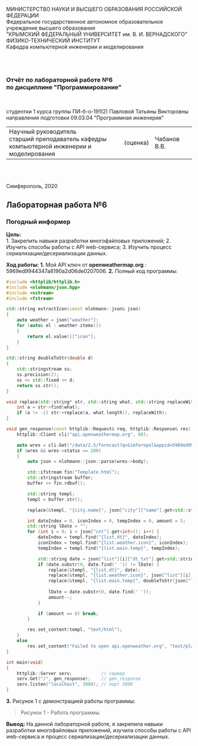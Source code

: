 МИНИСТЕРСТВО НАУКИ  И ВЫСШЕГО ОБРАЗОВАНИЯ РОССИЙСКОЙ ФЕДЕРАЦИИ<br>
Федеральное государственное автономное образовательное учреждение высшего образования<br>
"КРЫМСКИЙ ФЕДЕРАЛЬНЫЙ УНИВЕРСИТЕТ им. В. И. ВЕРНАДСКОГО"<br>
ФИЗИКО-ТЕХНИЧЕСКИЙ ИНСТИТУТ<br>
Кафедра компьютерной инженерии и моделирования<br>

<br/><br/>

### Отчёт по лабораторной работе №6<br/> по дисциплине "Программирование"
<br/>

студентки 1 курса группы ПИ-б-о-191(2)
Павловой Татьяны Викторовны
направления подготовки 09.03.04 "Программная инженерия"
<br/>

<table>
<tr><td>Научный руководитель<br/> старший преподаватель кафедры<br/> компьютерной инженерии и моделирования</td>
<td>(оценка)</td>
<td>Чабанов В.В.</td>
</tr>
</table>
<br/><br/>

Симферополь, 2020
## Лабораторная работа №6
### Погодный информер<br>
**Цель:**<br> 1. Закрепить навыки разработки многофайловых приложений;
2. Изучить способы работы с API web-сервиса;
3. Изучить процесс сериализации/десериализации данных. 

**Ход работы:**
**1.** Мой API ключ от **openweathermap.org** : 5969ed9944347a8190a2d06de0207006. 
**2.** Полный код программы:
```cpp
#include <httplib/httplib.h>
#include <nlohmann/json.hpp>
#include <sstream>
#include <fstream>

std::string extractIcon(const nlohmann::json& json)
{
    auto weather = json["weather"];
    for (auto& el : weather.items())
    {
        return el.value()["icon"];
    }
}

std::string doubleToStr(double d)
{
    std::stringstream ss;
    ss.precision(2);
    ss << std::fixed << d;
    return ss.str();
}

void replace(std::string* str, std::string what, std::string replaceWith) {
	int a = str->find(what);
	if (a != -1) str->replace(a, what.length(), replaceWith);
}

void gen_response(const httplib::Request& req, httplib::Response& res) {
    httplib::Client cli("api.openweathermap.org", 80);

    auto wres = cli.Get("/data/2.5/forecast?q=Simferopol&appid=5969ed9944347a8190a2d06de0207006&units=metric");
    if (wres && wres->status == 200) 
    {
        auto json = nlohmann::json::parse(wres->body);

        std::ifstream fin("Template.html");
        std::stringstream buffer;
        buffer << fin.rdbuf();

        std::string templ;
        templ = buffer.str();

        replace(&templ, "{city.name}", json["city"]["name"].get<std::string>());

        int dateIndex = 0, iconIndex = 0, tempIndex = 0, amount = 5;
        std::string lDate = "";
        for (int i = 0; i < json["cnt"].get<int>(); i++) {
            dateIndex = templ.find("{list.dt}", dateIndex);
            iconIndex = templ.find("{list.weather.icon}", iconIndex);
            tempIndex = templ.find("{list.main.temp}", tempIndex);

            std::string date = json["list"][i]["dt_txt"].get<std::string>();
            if (date.substr(0, date.find(' ')) != lDate) {
                replace(&templ, "{list.dt}", date);
                replace(&templ, "{list.weather.icon}", json["list"][i]["weather"][0]["icon"].get<std::string>());
                replace(&templ, "{list.main.temp}", doubleToStr(json["list"][i]["main"]["temp"].get<double>()));
            
                lDate = date.substr(0, date.find(' '));
                amount--;
            }

            if (amount == 0) break;
        }

        res.set_content(templ, "text/html");
    }
    else
        res.set_content("Failed to open api.openweather.org", "text/plain");
}

int main(void)
{
    httplib::Server serv;           // cервер
    serv.Get("/", gen_response);    // gen_response
    serv.listen("localhost", 3000); // порт 3000
}
```
**3.** Рисунок 1 с демонстрацией работы программы:
![]()
>Рисунок 1 - Работа программы. 

**Вывод:** На данной лабораторной работе, я закрепила навыки разработки многофайловых приложений, изучила способы работы с API web-сервиса и процесс сериализации/десериализации данных. 
